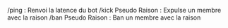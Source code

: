 /ping : Renvoi la latence du bot
/kick Pseudo Raison : Expulse un membre avec la raison
/ban Pseudo Raison : Ban un membre avec la raison